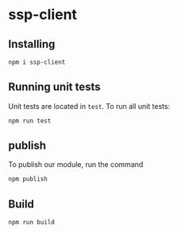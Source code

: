 # ssp-client


## Installing

```sh
npm i ssp-client
```


## Running unit tests

Unit tests are located in `test`. To run all unit tests:

```sh
npm run test
```

## publish

To publish our module, run the command

```sh
npm publish
```

## Build 

```sh
npm run build
```